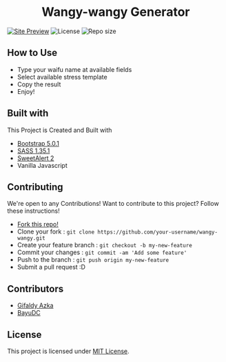<h1 align="center">Wangy-wangy Generator</h1>

[![Site Preview](https://cdn.upload.systems/uploads/swJC6mZ8.png)](https://gifaldyazka.is-a.dev/wangy-wangy)
![License](https://img.shields.io/github/license/gifaldyazkaa/wangy-wangy?style=for-the-badge) ![Repo size](https://img.shields.io/github/repo-size/gifaldyazkaa/wangy-wangy?style=for-the-badge)

## How to Use

- Type your waifu name at available fields
- Select available stress template
- Copy the result
- Enjoy!

## Built with

This Project is Created and Built with

- [Bootstrap 5.0.1](https://getbootstrap.com/)
- [SASS 1.35.1](https://sass-lang.com/)
- [SweetAlert 2](https://sweetalert2.github.io/)
- Vanilla Javascript

## Contributing

We're open to any Contributions! Want to contribute to this project? Follow these instructions!

- [Fork this repo!](https://github.com/gifaldyazkaa/wangy-wangy/fork)
- Clone your fork : `git clone https://github.com/your-username/wangy-wangy.git`
- Create your feature branch : `git checkout -b my-new-feature`
- Commit your changes : `git commit -am 'Add some feature'`
- Push to the branch : `git push origin my-new-feature`
- Submit a pull request :D

## Contributors

- [Gifaldy Azka](https://github.com/gifaldyazkaa)
- [BayuDC](https://github.com/BayuDC)

## License

This project is licensed under [MIT License](LICENSE).
